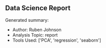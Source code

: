 ## Data Science Report

Generated summary:

- Author: Ruben Johnson
- Analysis Topic: report
- Tools Used: ['PCA', 'regression', 'seaborn']
